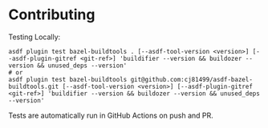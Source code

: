 # Contributing

Testing Locally:

```shell
asdf plugin test bazel-buildtools . [--asdf-tool-version <version>] [--asdf-plugin-gitref <git-ref>] 'buildifier --version && buildozer --version && unused_deps --version'
# or
asdf plugin test bazel-buildtools git@github.com:cj81499/asdf-bazel-buildtools.git [--asdf-tool-version <version>] [--asdf-plugin-gitref <git-ref>] 'buildifier --version && buildozer --version && unused_deps --version'
```

Tests are automatically run in GitHub Actions on push and PR.

